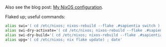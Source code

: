 Also see the blog post: [My NixOS
configuration](https://photonsphere.org/post/2020-02-19-nixos-configuration/).

Flaked up; useful commands:

``` sh
alias swi='( cd /etc/nixos; nixos-rebuild --flake .#sapientia switch ) && ~/bin/nixos-checkreboot.sh ; date'
alias swi-dry-activate='( cd /etc/nixos; nixos-rebuild --flake .#sapientia dry-activate )'
alias swi-dry-build='( cd /etc/nixos; nixos-rebuild --flake .#sapientia dry-build )'
alias upg='( cd /etc/nixos; nix flake update) ; date'
```
